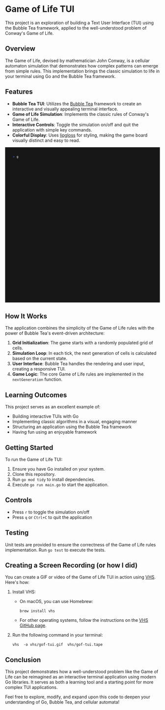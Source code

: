 # Game of Life TUI

This project is an exploration of building a Text User Interface (TUI) using the Bubble Tea framework, applied to the well-understood problem of Conway's Game of Life.

## Overview

The Game of Life, devised by mathematician John Conway, is a cellular automaton simulation that demonstrates how complex patterns can emerge from simple rules. This implementation brings the classic simulation to life in your terminal using Go and the Bubble Tea framework.

## Features

- **Bubble Tea TUI**: Utilizes the [Bubble Tea](https://github.com/charmbracelet/bubbletea) framework to create an interactive and visually appealing terminal interface.
- **Game of Life Simulation**: Implements the classic rules of Conway's Game of Life.
- **Interactive Controls**: Toggle the simulation on/off and quit the application with simple key commands.
- **Colorful Display**: Uses [lipgloss](https://github.com/charmbracelet/lipgloss) for styling, making the game board visually distinct and easy to read.

![Game of Life TUI Demo](vhs/gof-tui.gif)

## How It Works

The application combines the simplicity of the Game of Life rules with the power of Bubble Tea's event-driven architecture:

1. **Grid Initialization**: The game starts with a randomly populated grid of cells.
2. **Simulation Loop**: In each tick, the next generation of cells is calculated based on the current state.
3. **User Interface**: Bubble Tea handles the rendering and user input, creating a responsive TUI.
4. **Game Logic**: The core Game of Life rules are implemented in the `nextGeneration` function.

## Learning Outcomes

This project serves as an excellent example of:

- Building interactive TUIs with Go
- Implementing classic algorithms in a visual, engaging manner
- Structuring an application using the Bubble Tea framework
- Having fun using an enjoyable framework

## Getting Started

To run the Game of Life TUI:

1. Ensure you have Go installed on your system.
2. Clone this repository.
3. Run `go mod tidy` to install dependencies.
4. Execute `go run main.go` to start the application.

## Controls

- Press `r` to toggle the simulation on/off
- Press `q` or `Ctrl+C` to quit the application

## Testing

Unit tests are provided to ensure the correctness of the Game of Life rules implementation. Run `go test` to execute the tests.

## Creating a Screen Recording (or how I did)

You can create a GIF or video of the Game of Life TUI in action using [VHS](https://github.com/charmbracelet/vhs). Here's how:

1. Install VHS:
   - On macOS, you can use Homebrew:
     ```
     brew install vhs
     ```
   - For other operating systems, follow the instructions on the [VHS GitHub page](https://github.com/charmbracelet/vhs).

2. Run the following command in your terminal:

   ```
   vhs  -o vhs/gof-tui.gif  vhs/gof-tui.tape
   ```
## Conclusion

This project demonstrates how a well-understood problem like the Game of Life can be reimagined as an interactive terminal application using modern Go libraries. It serves as both a learning tool and a starting point for more complex TUI applications.

Feel free to explore, modify, and expand upon this code to deepen your understanding of Go, Bubble Tea, and cellular automata!
